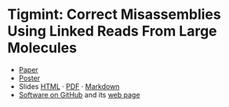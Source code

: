 # Tigmint: Correct Misassemblies Using Linked Reads From Large Molecules

+ [Paper](tigmint.md)
+ [Poster](https://f1000research.com/posters/6-1406)
+ Slides
  [HTML](http://sjackman.ca/tigmint-slides/)
  &middot; [PDF](https://github.com/sjackman/tigmint-slides/blob/master/tigmint-slides.pdf)
  &middot; [Markdown](https://github.com/sjackman/tigmint-slides/)
+ [Software on GitHub](https://github.com/bcgsc/tigmint)
  and its [web page](https://bcgsc.github.io/tigmint/)
